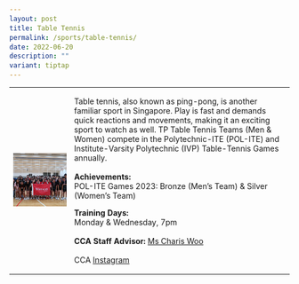 ```yaml
---
layout: post
title: Table Tennis
permalink: /sports/table-tennis/
date: 2022-06-20
description: ""
variant: tiptap
---
```

<table style="minWidth: 50px">
<colgroup>
<col>
<col>
</colgroup>
<tbody>
<tr>
<td rowspan="1" colspan="1">
<div class="isomer-image-wrapper">
<img style="width: 100%" height="auto" width="100%" alt="" src="/images/Sports/Table_Tennis.png">
</div>
</td>
<td rowspan="1" colspan="1">
<p>Table tennis, also known as ping-pong, is another familiar sport in Singapore.
Play is fast and demands quick reactions and movements, making it an exciting
sport to watch as well. TP Table Tennis Teams (Men &amp; Women) compete
in the Polytechnic-ITE (POL-ITE) and Institute-Varsity Polytechnic (IVP)
Table-Tennis Games annually.
<br>
<br><strong>Achievements:</strong>
<br>POL-ITE Games 2023: Bronze (Men’s Team) &amp; Silver (Women’s Team)
<br>
</p>
<p></p>
<p><strong>Training Days:</strong>
<br>Monday &amp; Wednesday, 7pm
<br>
<br><strong>CCA Staff Advisor:</strong>  <a href="mailto:Charis_Woo@tp.edu.sg" rel="noopener noreferrer nofollow" target="_blank">Ms Charis Woo</a>
<br>
<br>CCA <a href="https://www.instagram.com/tptabletennis" rel="noopener noreferrer nofollow" target="_blank">Instagram</a>
</p>
</td>
</tr>
</tbody>
</table>
<p></p>